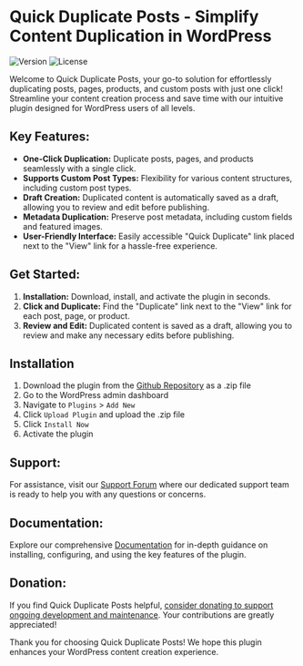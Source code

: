 # Quick Duplicate Posts - Simplify Content Duplication in WordPress

![Version](https://img.shields.io/badge/version-1.0.0-blue)
![License](https://img.shields.io/badge/license-GPL--2.0%2B-green)

Welcome to Quick Duplicate Posts, your go-to solution for effortlessly duplicating posts, pages, products, and custom posts with just one click! Streamline your content creation process and save time with our intuitive plugin designed for WordPress users of all levels.

## Key Features:

- **One-Click Duplication:** Duplicate posts, pages, and products seamlessly with a single click.
- **Supports Custom Post Types:** Flexibility for various content structures, including custom post types.
- **Draft Creation:** Duplicated content is automatically saved as a draft, allowing you to review and edit before publishing.
- **Metadata Duplication:** Preserve post metadata, including custom fields and featured images.
- **User-Friendly Interface:** Easily accessible "Quick Duplicate" link placed next to the "View" link for a hassle-free experience.

## Get Started:

1. **Installation:** Download, install, and activate the plugin in seconds.
2. **Click and Duplicate:** Find the "Duplicate" link next to the "View" link for each post, page, or product.
3. **Review and Edit:** Duplicated content is saved as a draft, allowing you to review and make any necessary edits before publishing.

## Installation

1. Download the plugin from the [Github Repository](https://github.com/lumumbapl/Schedulify) as a .zip file
2. Go to the WordPress admin dashboard
3. Navigate to `Plugins` > `Add New`
4. Click `Upload Plugin` and upload the .zip file
5. Click `Install Now`
6. Activate the plugin

## Support:

For assistance, visit our [Support Forum](https://github.com/wpcorner/quick-duplicate-posts/issues) where our dedicated support team is ready to help you with any questions or concerns.

## Documentation:

Explore our comprehensive [Documentation](https://github.com/wpcorner/quick-duplicate-posts/wiki/Documentation) for in-depth guidance on installing, configuring, and using the key features of the plugin.

## Donation:

If you find Quick Duplicate Posts helpful, [consider donating to support ongoing development and maintenance](https://github.com/sponsors/lumumbapl). Your contributions are greatly appreciated!

Thank you for choosing Quick Duplicate Posts! We hope this plugin enhances your WordPress content creation experience.
